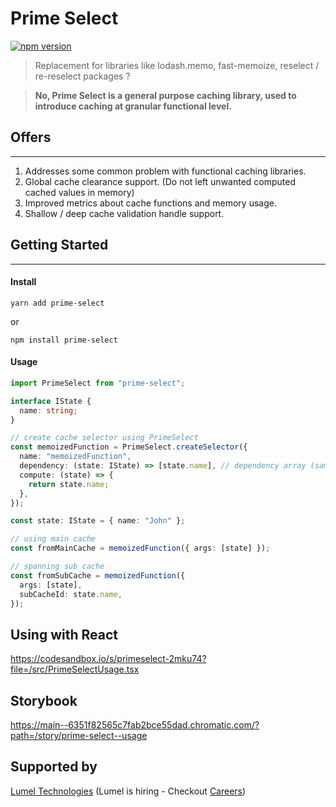 # Prime Select

[![npm version](https://badge.fury.io/js/prime-select.svg)](https://badge.fury.io/js/prime-select)

> Replacement for libraries like lodash.memo, fast-memoize, reselect / re-reselect packages ?

> **No, Prime Select is a general purpose caching library, used to introduce caching at granular functional level.**

## Offers

---

1. Addresses some common problem with functional caching libraries.
2. Global cache clearance support. (Do not left unwanted computed cached values in memory)
3. Improved metrics about cache functions and memory usage.
4. Shallow / deep cache validation handle support.

## Getting Started

---

#### **Install**

`yarn add prime-select`

or

`npm install prime-select`

#### **Usage**

```typescript
import PrimeSelect from "prime-select";

interface IState {
  name: string;
}

// create cache selector using PrimeSelect
const memoizedFunction = PrimeSelect.createSelector({
  name: "memoizedFunction",
  dependency: (state: IState) => [state.name], // dependency array (same like React's useEffect's deps array)
  compute: (state) => {
    return state.name;
  },
});

const state: IState = { name: "John" };

// using main cache
const fromMainCache = memoizedFunction({ args: [state] });

// spanning sub cache
const fromSubCache = memoizedFunction({
  args: [state],
  subCacheId: state.name,
});
```

## Using with React

https://codesandbox.io/s/primeselect-2mku74?file=/src/PrimeSelectUsage.tsx

## Storybook

https://main--6351f82565c7fab2bce55dad.chromatic.com/?path=/story/prime-select--usage

## Supported by

[Lumel Technologies](https://lumel.com/)
(Lumel is hiring - Checkout [Careers](https://lumel.com/careers/))
